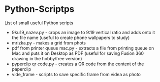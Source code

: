 # Python-Scriptps
List of small useful Python scripts

- 9ku19_nazev.py - crops an image to 9:19 vertical ratio and adds onto it the file name (useful to create phone wallpapers to study)
- mrizka.py - makes a grid from phots
- pdf from printer queue mac.py - extracts a file from printing queue on Mac and puts it on Desktop as PDF (useful for saving Fusion 360 drawing in the hobby/free version)
- pyperclip qr code.py - creates a QR code from the content of the paperclip
- vide_frame - scripts to save specific frame from videa as photo 
